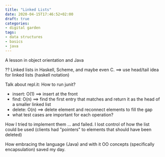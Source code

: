 ```yaml
---
title: "Linked Lists"
date: 2020-04-15T17:46:52+02:00
draft: true
categories:
- digital garden
tags:
- data structures
- basics
- java
---
```


A lesson in object orientation and Java

?? Linked lists in Haskell, Scheme, and maybe even C.
==> use head/tail idea for linked lists (haskell notation)

Talk about repl.it: How to run junit?

- insert: O(1) ==> insert at the front
- find: O(n) ==> find the first entry that matches and return it as the head of a smaller linked list
- delete: O(n) ==> delete element and reconnect elements to fill the gap
- what test cases are important for each operation?

How I tried to implement them ... and failed. I lost control of how the list could be used (clients had "pointers" to elements that should have been deleted)

How embracing the language (Java) and with it OO concepts (specifically encapsulation) saved my day.
